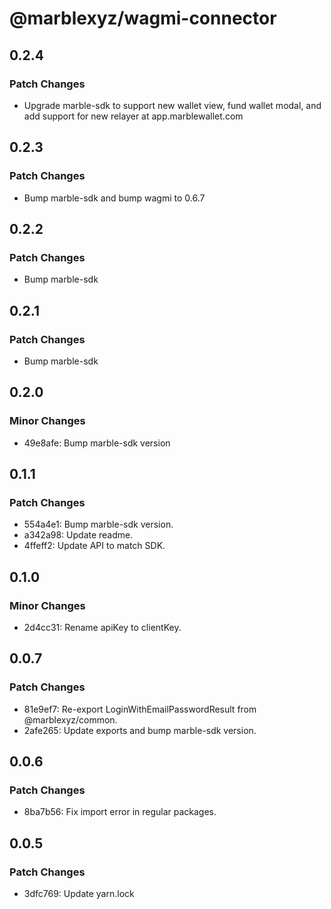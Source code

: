 # @marblexyz/wagmi-connector

## 0.2.4

### Patch Changes

- Upgrade marble-sdk to support new wallet view, fund wallet modal, and add support for new relayer at app.marblewallet.com

## 0.2.3

### Patch Changes

- Bump marble-sdk and bump wagmi to 0.6.7

## 0.2.2

### Patch Changes

- Bump marble-sdk

## 0.2.1

### Patch Changes

- Bump marble-sdk

## 0.2.0

### Minor Changes

- 49e8afe: Bump marble-sdk version

## 0.1.1

### Patch Changes

- 554a4e1: Bump marble-sdk version.
- a342a98: Update readme.
- 4ffeff2: Update API to match SDK.

## 0.1.0

### Minor Changes

- 2d4cc31: Rename apiKey to clientKey.

## 0.0.7

### Patch Changes

- 81e9ef7: Re-export LoginWithEmailPasswordResult from @marblexyz/common.
- 2afe265: Update exports and bump marble-sdk version.

## 0.0.6

### Patch Changes

- 8ba7b56: Fix import error in regular packages.

## 0.0.5

### Patch Changes

- 3dfc769: Update yarn.lock
